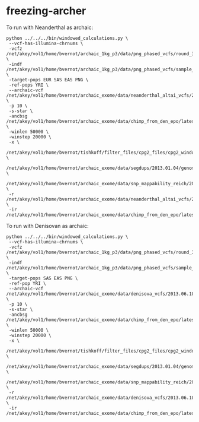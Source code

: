 # freezing-archer

To run with Neanderthal as archaic:

    python ../../../bin/windowed_calculations.py \
     --vcf-has-illumina-chrnums \
     -vcfz /net/akey/vol1/home/bvernot/archaic_1kg_p3/data/png_phased_vcfs/round_3_merged_with_1kg/phased.png.chr$chr.merged_with_1kg.vcf.gz \
     -indf /net/akey/vol1/home/bvernot/archaic_1kg_p3/data/png_phased_vcfs/sample_id_files/demographics.txt.sorted.just_35_seqed_inds.language.with_1kg \
     -target-pops EUR SAS EAS PNG \
     -ref-pops YRI \
     --archaic-vcf /net/akey/vol1/home/bvernot/archaic_exome/data/neanderthal_altai_vcfs/2014.09.29/filtered_vcfs/chr$chr.altai_neand_filtered.vcf.gz \
     -p 10 \
     -s-star \
     -ancbsg /net/akey/vol1/home/bvernot/archaic_exome/data/chimp_from_den_epo/latest/chimp_chrAll.bsg \
     -winlen 50000 \
     -winstep 20000 \
     -x \
     /net/akey/vol1/home/bvernot/tishkoff/filter_files/cpg2_files/cpg2_windows_hg19.bed.zerobased.bbg \
     /net/akey/vol1/home/bvernot/archaic_exome/data/segdups/2013.01.04/genomicSuperDups.txt.bed.bbg \
     /net/akey/vol1/home/bvernot/archaic_exome/data/snp_mappability_reich/2013.01.04/hs37m_mask35_50.flt.bed.fixed.bbg \
     -r /net/akey/vol1/home/bvernot/archaic_exome/data/neanderthal_altai_vcfs/2014.09.29/neand_called_bases_x_indels.bbg \
     -ir /net/akey/vol1/home/bvernot/archaic_exome/data/chimp_from_den_epo/latest/chimp_chrAll.mapped.bbg


To run with Denisovan as archaic:

    python ../../../bin/windowed_calculations.py \
     --vcf-has-illumina-chrnums \
     -vcfz /net/akey/vol1/home/bvernot/archaic_1kg_p3/data/png_phased_vcfs/round_3_merged_with_1kg/phased.png.chr$chr.merged_with_1kg.vcf.gz \
     -indf /net/akey/vol1/home/bvernot/archaic_1kg_p3/data/png_phased_vcfs/sample_id_files/demographics.txt.sorted.just_35_seqed_inds.language.with_1kg \
     -target-pops SAS EAS PNG \
     -ref-pop YRI \
     --archaic-vcf /net/akey/vol1/home/bvernot/archaic_exome/data/denisova_vcfs/2013.06.18/filtered_vcfs/chr$chr.den_filtered.vcf \
     -p 10 \
     -s-star \
     -ancbsg /net/akey/vol1/home/bvernot/archaic_exome/data/chimp_from_den_epo/latest/chimp_chrAll.bsg \
     -winlen 50000 \
     -winstep 20000 \
     -x \
     /net/akey/vol1/home/bvernot/tishkoff/filter_files/cpg2_files/cpg2_windows_hg19.bed.zerobased.bbg \
     /net/akey/vol1/home/bvernot/archaic_exome/data/segdups/2013.01.04/genomicSuperDups.txt.bed.bbg \
     /net/akey/vol1/home/bvernot/archaic_exome/data/snp_mappability_reich/2013.01.04/hs37m_mask35_50.flt.bed.fixed.bbg \
     -r /net/akey/vol1/home/bvernot/archaic_exome/data/denisova_vcfs/2013.06.18/denisova_called_bases_x_indels.bbg \
     -ir /net/akey/vol1/home/bvernot/archaic_exome/data/chimp_from_den_epo/latest/chimp_chrAll.mapped.bbg
